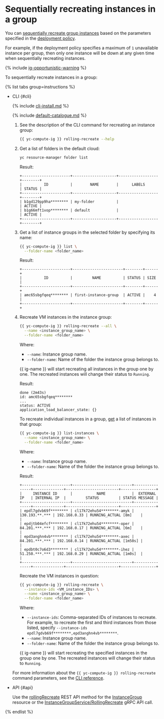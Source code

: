 # Sequentially recreating instances in a group

You can [sequentially recreate group instances](../../concepts/instance-groups/rolling-actions.md) based on the parameters specified in the [deployment policy](../../concepts/instance-groups/policies/deploy-policy.md).

For example, if the deployment policy specifies a maximum of `1` unavailable instance per group, then only one instance will be down at any given time when sequentially recreating instances.

{% include [ig-opportunistic-warning](../../../_includes/compute/ig-opportunistic-warning.md) %}

To sequentially recreate instances in a group:

{% list tabs group=instructions %}

- CLI {#cli}

  {% include [cli-install.md](../../../_includes/cli-install.md) %}

  {% include [default-catalogue.md](../../../_includes/default-catalogue.md) %}

  1. See the description of the CLI command for recreating an instance group:

      ```bash
      {{ yc-compute-ig }} rolling-recreate --help
      ```

  1. Get a list of folders in the default cloud:

      ```bash
      yc resource-manager folder list
      ```

      Result:

      ```text
      +----------------------+--------------------+------------------+--------+
      |          ID          |        NAME        |      LABELS      | STATUS |
      +----------------------+--------------------+------------------+--------+
      | b1gd129pp9ha******** | my-folder          |                  | ACTIVE |
      | b1g66mft1vop******** | default            |                  | ACTIVE |
      +----------------------+--------------------+------------------+--------+
      ```

  1. Get a list of instance groups in the selected folder by specifying its name:

      ```bash
      {{ yc-compute-ig }} list \
        --folder-name <folder_name>
      ```

      Result:

      ```text
      +----------------------+-----------------------+--------+------+
      |          ID          |         NAME          | STATUS | SIZE |
      +----------------------+-----------------------+--------+------+
      | amc65sbgfqeq******** | first-instance-group  | ACTIVE |    4 |
      +----------------------+-----------------------+--------+------+
      ```

  1. Recreate VM instances in the instance group:

      ```bash
      {{ yc-compute-ig }} rolling-recreate --all \
        --name <instance_group_name> \
        --folder-name <folder_name>
      ```

      Where:
      * `--name`: Instance group name.
      * `--folder-name`: Name of the folder the instance group belongs to.

      {{ ig-name }} will start recreating all instances in the group one by one. The recreated instances will change their status to `Running`.

      Result:

      ```text
      done (2m43s)
      id: amc65sbgfqeq********
      ...
      status: ACTIVE
      application_load_balancer_state: {}
      ```

      To recreate individual instances in a group, [get](./get-list-instances.md) a list of instances in that group:
     
      ```bash
      {{ yc-compute-ig }} list-instances \
        --name <instance_group_name> \
        --folder-name <folder_name>
      ```

      Where:
      * `--name`: Instance group name.
      * `--folder-name`: Name of the folder the instance group belongs to.

      Result:

      ```text
      +----------------------+---------------------------+----------------+--------------+------------------------+----------------+
      |     INSTANCE ID      |           NAME            |  EXTERNAL IP   | INTERNAL IP  |         STATUS         | STATUS MESSAGE |
      +----------------------+---------------------------+----------------+--------------+------------------------+----------------+
      | epdl7gdvb69f******** | cl17k72ehu54********-amyk | 130.193.**.*** | 192.168.0.33 | RUNNING_ACTUAL [8m]    |                |
      | epdjtb04efcf******** | cl17k72ehu54********-oper | 84.201.***.*** | 192.168.0.17 | RUNNING_ACTUAL [6m]    |                |
      | epd3anghn4vb******** | cl17k72ehu54********-axec | 84.201.***.*** | 192.168.0.14 | RUNNING_ACTUAL [1m50s] |                |
      | epdbt0c7o6d3******** | cl17k72ehu54********-ihez | 51.250.***.*** | 192.168.0.29 | RUNNING_ACTUAL [1m0s]  |                |
      +----------------------+---------------------------+----------------+--------------+------------------------+----------------+
      ```

      Recreate the VM instances in question:

      ```bash
      {{ yc-compute-ig }} rolling-recreate \
        --instance-ids <VM_instance_IDs> \
        --name <instance_group_name> \
        --folder-name <folder_name>
      ```

      Where:
      * `--instance-ids`: Comma-separated IDs of instances to recreate. For example, to recreate the first and third instances from those listed, specify `--instance-ids epdl7gdvb69f********,epd3anghn4vb********`.
      * `--name`: Instance group name.
      * `--folder-name`: Name of the folder the instance group belongs to.
      
      {{ ig-name }} will start recreating the specified instances in the group one by one. The recreated instances will change their status to `Running`.

  For more information about the `{{ yc-compute-ig }} rolling-recreate` command parameters, see the [CLI reference](../../../cli/cli-ref/compute/cli-ref/instance-group/rolling-recreate.md).

- API {#api}

  Use the [rollingRecreate](../../instancegroup/api-ref/InstanceGroup/rollingRecreate.md) REST API method for the [InstanceGroup](../../instancegroup/api-ref/InstanceGroup/index.md) resource or the [InstanceGroupService/RollingRecreate](../../instancegroup/api-ref/grpc/InstanceGroup/rollingRecreate.md) gRPC API call.

{% endlist %}